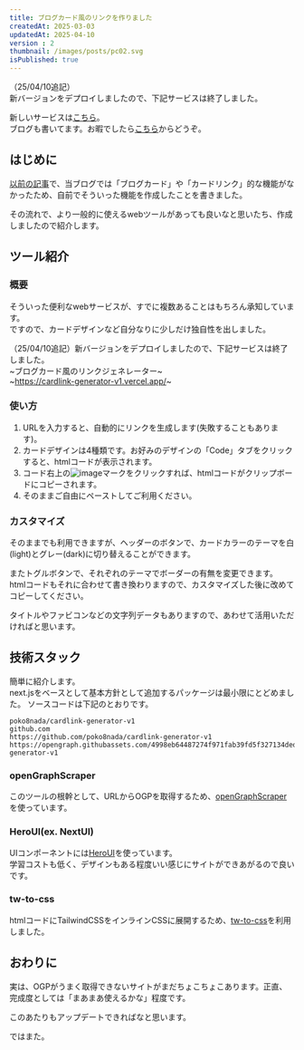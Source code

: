 ```yaml
---
title: ブログカード風のリンクを作りました
createdAt: 2025-03-03
updatedAt: 2025-04-10
version : 2
thumbnail: /images/posts/pc02.svg
isPublished: true
---
```


（25/04/10追記）  
新バージョンをデプロイしましたので、下記サービスは終了しました。

新しいサービスは[こちら](https://link-card-generator-v2.vercel.app/)。  
ブログも書いてます。お暇でしたら[こちら](/posts/2025-04-24/)からどうぞ。




## はじめに
[以前の記事](/posts/2024-12-25/)で、当ブログでは「ブログカード」や「カードリンク」的な機能がなかったため、自前でそういった機能を作成したことを書きました。

その流れで、より一般的に使えるwebツールがあっても良いなと思いたち、作成しましたので紹介します。

## ツール紹介
### 概要
そういった便利なwebサービスが、すでに複数あることはもちろん承知しています。  
ですので、カードデザインなど自分なりに少しだけ独自性を出しました。

（25/04/10追記）新バージョンをデプロイしましたので、下記サービスは終了しました。  
~ブログカード風のリンクジェネレーター~  
~https://cardlink-generator-v1.vercel.app/~  


### 使い方
1. URLを入力すると、自動的にリンクを生成します(失敗することもあります)。
2. カードデザインは4種類です。お好みのデザインの「Code」タブをクリックすると、htmlコードが表示されます。
3. コード右上の![image](/images/posts/2025-03-03_01_inline.png)マークをクリックすれば、htmlコードがクリップボードにコピーされます。
4. そのままご自由にペーストしてご利用ください。

### カスタマイズ
そのままでも利用できますが、ヘッダーのボタンで、カードカラーのテーマを白(light)とグレー(dark)に切り替えることができます。

またトグルボタンで、それぞれのテーマでボーダーの有無を変更できます。  
htmlコードもそれに合わせて書き換わりますので、カスタマイズした後に改めてコピーしてください。

タイトルやファビコンなどの文字列データもありますので、あわせて活用いただければと思います。

## 技術スタック
簡単に紹介します。  
next.jsをベースとして基本方針として追加するパッケージは最小限にとどめました。
ソースコードは下記のとおりです。

```Link
poko8nada/cardlink-generator-v1
github.com
https://github.com/poko8nada/cardlink-generator-v1
https://opengraph.githubassets.com/4998eb64487274f971fab39fd5f327134ded4ab40565ce0728fa1312f281aede/poko8nada/cardlink-generator-v1
```

### openGraphScraper
このツールの根幹として、URLからOGPを取得するため、[openGraphScraper](https://www.npmjs.com/package/open-graph-scraper)を使っています。

### HeroUI(ex. NextUI)
UIコンポーネントには[HeroUI](https://heroui.com/)を使っています。  
学習コストも低く、デザインもある程度いい感じにサイトができあがるので良いです。


### tw-to-css
htmlコードにTailwindCSSをインラインCSSに展開するため、[tw-to-css](https://www.npmjs.com/package/tw-to-css)を利用しました。


## おわりに
実は、OGPがうまく取得できないサイトがまだちょこちょこあります。正直、完成度としては「まあまあ使えるかな」程度です。

このあたりもアップデートできればなと思います。

ではまた。
